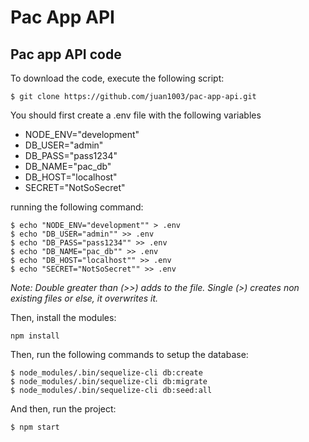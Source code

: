 # Pac App API
## Pac app API code

To download the code, execute the following script:

```shell
$ git clone https://github.com/juan1003/pac-app-api.git
```

You should first create a .env file with the following variables

- NODE_ENV="development"
- DB_USER="admin"
- DB_PASS="pass1234"
- DB_NAME="pac_db"
- DB_HOST="localhost"
- SECRET="NotSoSecret"

running the following command:

```shell
$ echo "NODE_ENV="development"" > .env
$ echo "DB_USER="admin"" >> .env
$ echo "DB_PASS="pass1234"" >> .env
$ echo "DB_NAME="pac_db"" >> .env
$ echo "DB_HOST="localhost"" >> .env
$ echo "SECRET="NotSoSecret"" >> .env
```

_Note: Double greater than (>>) adds to the file. Single (>) creates non existing files or else, it overwrites it._

Then, install the modules:

```shell
npm install
```

Then, run the following commands to setup the database:

```shell
$ node_modules/.bin/sequelize-cli db:create
$ node_modules/.bin/sequelize-cli db:migrate
$ node_modules/.bin/sequelize-cli db:seed:all
```

And then, run the project:

```shell
$ npm start
```